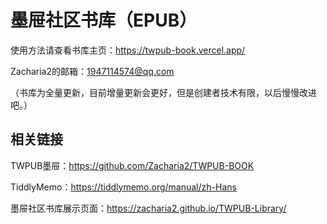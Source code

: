 # 墨屉社区书库（EPUB）

使用方法请查看书库主页：https://twpub-book.vercel.app/

Zacharia2的邮箱：1947114574@qq.com

（书库为全量更新，目前增量更新会更好，但是创建者技术有限，以后慢慢改进吧。）
<br>

## 相关链接
TWPUB墨屉：https://github.com/Zacharia2/TWPUB-BOOK

TiddlyMemo：https://tiddlymemo.org/manual/zh-Hans

墨屉社区书库展示页面：https://zacharia2.github.io/TWPUB-Library/
